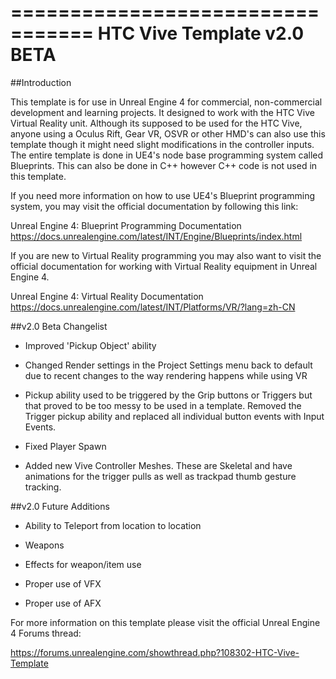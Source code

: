 
=================================
   HTC Vive Template v2.0 BETA
=================================

##Introduction

This template is for use in Unreal Engine 4 for commercial, non-commercial development and learning projects. 
It designed to work with the HTC Vive Virtual Reality unit. Although its supposed to be used for the HTC Vive, 
anyone using a Oculus Rift, Gear VR, OSVR or other HMD's can also use this template though it might need slight 
modifications in the controller inputs. The entire template is done in UE4's node base programming system 
called Blueprints. This can also be done in C++ however C++ code is not used in this template. 

If you need more information on how to use UE4's Blueprint programming system, you may visit the official documentation by following this link:

Unreal Engine 4: Blueprint Programming Documentation
https://docs.unrealengine.com/latest/INT/Engine/Blueprints/index.html


If you are new to Virtual Reality programming you may also want to visit the official documentation for working with Virtual Reality equipment in Unreal Engine 4.

Unreal Engine 4: Virtual Reality Documentation
https://docs.unrealengine.com/latest/INT/Platforms/VR/?lang=zh-CN



##v2.0 Beta Changelist

- Improved 'Pickup Object' ability

- Changed Render settings in the Project Settings menu back to default due to recent changes to the way rendering happens while using VR

- Pickup ability used to be triggered by the Grip buttons or Triggers but that proved to be too messy to be used in a template. Removed the Trigger pickup ability and 
  replaced all individual button events with Input Events.

- Fixed Player Spawn

- Added new Vive Controller Meshes. These are Skeletal and have animations for the trigger pulls as well as trackpad thumb gesture tracking.


##v2.0 Future Additions

- Ability to Teleport from location to location

- Weapons

- Effects for weapon/item use

- Proper use of VFX

- Proper use of AFX


For more information on this template please visit the official Unreal Engine 4 Forums thread:

https://forums.unrealengine.com/showthread.php?108302-HTC-Vive-Template
